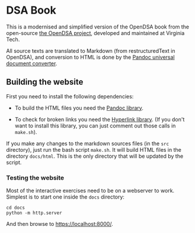 
DSA Book
===========

This is a modernised and simplified version of the OpenDSA book from 
the open-source [the OpenDSA project](https://opendsa-server.cs.vt.edu),
developed and maintained at Virginia Tech.

All source texts are translated to Markdown (from restructuredText in OpenDSA),
and conversion to HTML is done by the 
[Pandoc universal document converter](https://pandoc.org/).

## Building the website

First you need to install the following dependencies:

- To build the HTML files you need the [Pandoc library](https://pandoc.org/).

- To check for broken links you need the [Hyperlink library](https://github.com/untitaker/hyperlink).
  (If you don't want to install this library, you can just comment out those calls in `make.sh`).

If you make any changes to the markdown sources files (in the `src` directory),
just run the bash script `make.sh`. 
It will build HTML files in the directory `docs/html`. 
This is the only directory that will be updated by the script.

### Testing the website

Most of the interactive exercises need to be on a webserver to work.
Simplest is to start one inside the `docs` directory:
```
cd docs
python -m http.server
```

And then browse to <https://localhost:8000/>.


